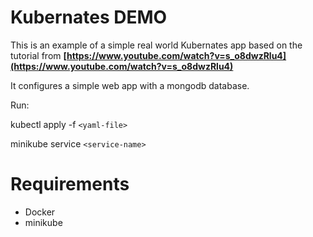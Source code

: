 # Kubernates DEMO

This is an example of a simple real world Kubernates app based on the tutorial from **[https://www.youtube.com/watch?v=s_o8dwzRlu4](https://www.youtube.com/watch?v=s_o8dwzRlu4)**

It configures a simple web app with a mongodb database.

Run: 

kubectl apply -f `<yaml-file>`

minikube service `<service-name>`


# Requirements

- Docker
- minikube
